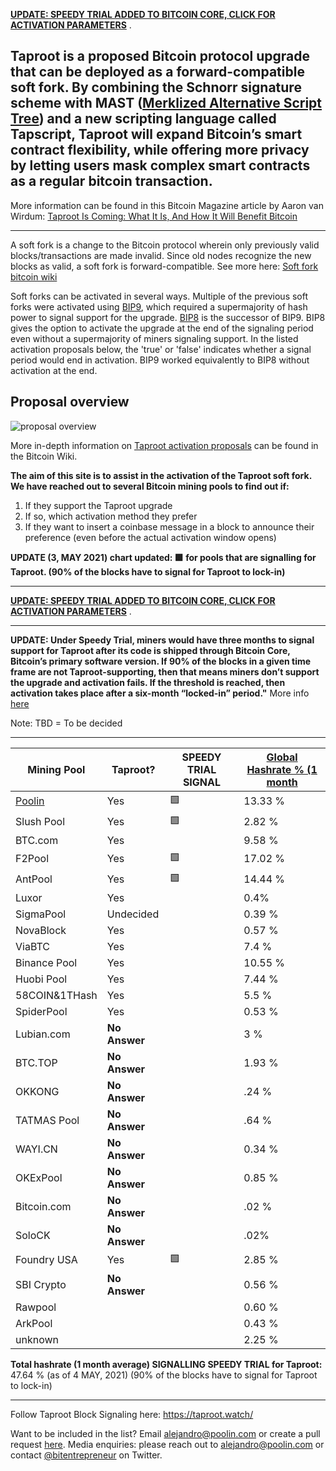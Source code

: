 <span style="color:blue"> **[UPDATE: SPEEDY TRIAL ADDED TO BITCOIN CORE, CLICK FOR ACTIVATION PARAMETERS](https://github.com/bitcoin/bitcoin/pull/21686)** </span>.


## Taproot is a proposed Bitcoin protocol upgrade that can be deployed as a forward-compatible soft fork. By combining the Schnorr signature scheme with MAST ([Merklized Alternative Script Tree](https://bitcoin.stackexchange.com/questions/99539/what-are-merklized-alternative-script-trees)) and a new scripting language called Tapscript, Taproot will expand Bitcoin’s smart contract flexibility, while offering more privacy by letting users mask complex smart contracts as a regular bitcoin transaction.
More information can be found in this Bitcoin Magazine article by Aaron van Wirdum: [Taproot Is Coming: What It Is, And How It Will Benefit Bitcoin](https://bitcoinmagazine.com/articles/taproot-coming-what-it-and-how-it-will-benefit-bitcoin)

------

A soft fork is a change to the Bitcoin protocol wherein only previously valid blocks/transactions are made invalid. Since old nodes recognize the new blocks as valid, a soft fork is forward-compatible. See more here: [Soft fork bitcoin wiki](https://en.bitcoin.it/wiki/Softfork) 

Soft forks can be activated in several ways. Multiple of the previous soft forks were activated using [BIP9](https://en.bitcoin.it/wiki/BIP_0009), which required a supermajority of hash power to signal support for the upgrade. [BIP8](https://en.bitcoin.it/wiki/BIP_0008) is the successor of BIP9. BIP8 gives the option to activate the upgrade at the end of the signaling period even without a supermajority of miners signaling support. In the listed activation proposals below, the 'true' or 'false' indicates whether a signal period would end in activation. BIP9 worked equivalently to BIP8 without activation at the end.

## Proposal overview

![proposal overview](https://en.bitcoin.it/w/images/en/1/19/Activation-timeline.png)

More in-depth information on [Taproot activation proposals](https://en.bitcoin.it/wiki/Taproot_activation_proposals) can be found in the Bitcoin Wiki.

**The aim of this site is to assist in the activation of the Taproot soft fork. We have reached out to several Bitcoin mining pools to find out if:**

1. If they support the Taproot upgrade
1. If so, which activation method they prefer
1. If they want to insert a coinbase message in a block to announce their preference (even before the actual activation window opens)


**UPDATE (3, MAY 2021) chart updated: 🟩 for pools that are signalling for Taproot. (90% of the blocks have to signal for Taproot to lock-in)**

------

<span style="color:blue"> **[UPDATE: SPEEDY TRIAL ADDED TO BITCOIN CORE, CLICK FOR ACTIVATION PARAMETERS](https://github.com/bitcoin/bitcoin/pull/21686)** </span>.


------


**UPDATE: Under Speedy Trial, miners would have three months to signal support for Taproot after its code is shipped through Bitcoin Core, Bitcoin’s primary software version. If 90% of the blocks in a given time frame are not Taproot-supporting, then that means miners don’t support the upgrade and activation fails. If the threshold is reached, then activation takes place after a six-month “locked-in” period."** More info [here](https://www.coindesk.com/speedy-trial-taproot-activation-bitcoin-safety-net-uasf)

Note: TBD = To be decided

------

 Mining Pool |   Taproot?    | SPEEDY TRIAL SIGNAL | [Global Hashrate % (1 month](https://btc.com/stats/pool?pool_mode=month) |
------------ | ------------- | ------------- | ------------- |
[Poolin](https://poolin.com) | Yes | 🟩 | 13.33 %	|
Slush Pool | Yes | 🟩 | 2.82 %	|
BTC.com | Yes  | |  9.58 %	
F2Pool | Yes | 🟩  | 17.02 %	
AntPool | Yes | 🟩 | 14.44 %	
Luxor | Yes | |   0.4% 
SigmaPool | Undecided | |  0.39 %
NovaBlock  | Yes |  |   0.57 % 
ViaBTC   | Yes | |  7.4 %
Binance Pool | Yes | |  10.55 %	
Huobi Pool | Yes |  |  7.44 %
58COIN&1THash	| Yes |  |  5.5 %	
SpiderPool	| Yes | |  0.53 %	
Lubian.com | **No Answer** | |   3 %
BTC.TOP | **No Answer** | |   1.93 %	
OKKONG | **No Answer** |  |   .24 %
TATMAS Pool | **No Answer** | |  .64 %
WAYI.CN | **No Answer** | |   0.34 %	
OKExPool | **No Answer** | |   0.85 %	
Bitcoin.com | **No Answer** | |   .02 %
SoloCK | **No Answer** |  |   .02%
Foundry USA | Yes | 🟩 |  2.85 %	
SBI Crypto | **No Answer** | |   0.56 %	
Rawpool | | |  0.60 %	
ArkPool | | |  0.43 %	
unknown | | |  2.25 %	


**Total hashrate (1 month average) SIGNALLING SPEEDY TRIAL for Taproot:** 47.64 % (as of 4 MAY, 2021)
(90% of the blocks have to signal for Taproot to lock-in)

------

Follow Taproot Block Signaling here: https://taproot.watch/ 

Want to be included in the list? Email <alejandro@poolin.com> or create a pull request [here](https://github.com/taprootactivation). 
Media enquiries: please reach out to <alejandro@poolin.com> or contact [@bitentrepreneur](https://twitter.com/bitentrepreneur) on Twitter.

